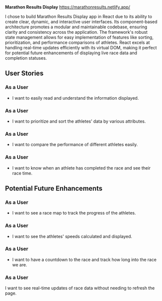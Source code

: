 **Marathon Results Display**
https://marathonresults.netlify.app/

I chose to build Marathon Results Display app in React due to its ability to create clear, dynamic, and interactive user interfaces. Its component-based architecture promotes a modular and maintainable codebase, ensuring clarity and consistency across the application.  The framework's robust state management allows for easy implementation of features like sorting, prioritization, and performance comparisons of athletes. React excels at handling real-time updates efficiently with its virtual DOM, making it perfect for potential future enhancements of displaying live race data and completion statuses. 

## User Stories

### As a User
- I want to easily read and understand the information displayed.

### As a User
- I want to prioritize and sort the athletes' data by various attributes.

### As a User
- I want to compare the performance of different athletes easily.

### As a User
- I want to know when an athlete has completed the race and see their race time.

## Potential Future Enhancements

### As a User
- I want to see a race map to track the progress of the athletes.

### As a User
- I want to see the athletes' speeds calculated and displayed.

### As a User
- I want to have a countdown to the race and track how long into the race we are.

### As a User
I want to see real-time updates of race data without needing to refresh the page.
